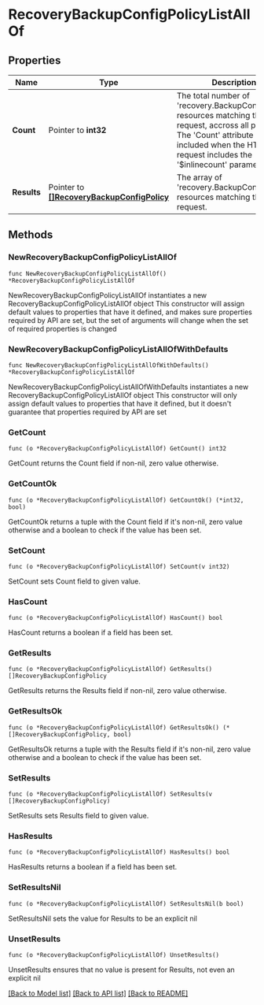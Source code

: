 # RecoveryBackupConfigPolicyListAllOf

## Properties

Name | Type | Description | Notes
------------ | ------------- | ------------- | -------------
**Count** | Pointer to **int32** | The total number of &#39;recovery.BackupConfigPolicy&#39; resources matching the request, accross all pages. The &#39;Count&#39; attribute is included when the HTTP GET request includes the &#39;$inlinecount&#39; parameter. | [optional] 
**Results** | Pointer to [**[]RecoveryBackupConfigPolicy**](RecoveryBackupConfigPolicy.md) | The array of &#39;recovery.BackupConfigPolicy&#39; resources matching the request. | [optional] 

## Methods

### NewRecoveryBackupConfigPolicyListAllOf

`func NewRecoveryBackupConfigPolicyListAllOf() *RecoveryBackupConfigPolicyListAllOf`

NewRecoveryBackupConfigPolicyListAllOf instantiates a new RecoveryBackupConfigPolicyListAllOf object
This constructor will assign default values to properties that have it defined,
and makes sure properties required by API are set, but the set of arguments
will change when the set of required properties is changed

### NewRecoveryBackupConfigPolicyListAllOfWithDefaults

`func NewRecoveryBackupConfigPolicyListAllOfWithDefaults() *RecoveryBackupConfigPolicyListAllOf`

NewRecoveryBackupConfigPolicyListAllOfWithDefaults instantiates a new RecoveryBackupConfigPolicyListAllOf object
This constructor will only assign default values to properties that have it defined,
but it doesn't guarantee that properties required by API are set

### GetCount

`func (o *RecoveryBackupConfigPolicyListAllOf) GetCount() int32`

GetCount returns the Count field if non-nil, zero value otherwise.

### GetCountOk

`func (o *RecoveryBackupConfigPolicyListAllOf) GetCountOk() (*int32, bool)`

GetCountOk returns a tuple with the Count field if it's non-nil, zero value otherwise
and a boolean to check if the value has been set.

### SetCount

`func (o *RecoveryBackupConfigPolicyListAllOf) SetCount(v int32)`

SetCount sets Count field to given value.

### HasCount

`func (o *RecoveryBackupConfigPolicyListAllOf) HasCount() bool`

HasCount returns a boolean if a field has been set.

### GetResults

`func (o *RecoveryBackupConfigPolicyListAllOf) GetResults() []RecoveryBackupConfigPolicy`

GetResults returns the Results field if non-nil, zero value otherwise.

### GetResultsOk

`func (o *RecoveryBackupConfigPolicyListAllOf) GetResultsOk() (*[]RecoveryBackupConfigPolicy, bool)`

GetResultsOk returns a tuple with the Results field if it's non-nil, zero value otherwise
and a boolean to check if the value has been set.

### SetResults

`func (o *RecoveryBackupConfigPolicyListAllOf) SetResults(v []RecoveryBackupConfigPolicy)`

SetResults sets Results field to given value.

### HasResults

`func (o *RecoveryBackupConfigPolicyListAllOf) HasResults() bool`

HasResults returns a boolean if a field has been set.

### SetResultsNil

`func (o *RecoveryBackupConfigPolicyListAllOf) SetResultsNil(b bool)`

 SetResultsNil sets the value for Results to be an explicit nil

### UnsetResults
`func (o *RecoveryBackupConfigPolicyListAllOf) UnsetResults()`

UnsetResults ensures that no value is present for Results, not even an explicit nil

[[Back to Model list]](../README.md#documentation-for-models) [[Back to API list]](../README.md#documentation-for-api-endpoints) [[Back to README]](../README.md)


